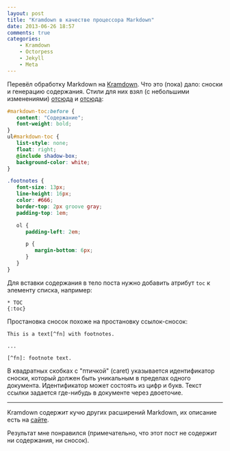 ```yaml
---
layout: post
title: "Kramdown в качестве процессора Markdown"
date: 2013-06-26 18:57
comments: true
categories:
    - Kramdown
    - Octorpess
    - Jekyll
    - Meta
---
```


Перевёл обработку Markdown на [Kramdown][kramdown]. Что это (пока)
дало: сноски и генерацию содержания. Стили для них взял (с небольшими
изменениями)
[отсюда](http://hiltmon.com/blog/2013/05/08/octopress-now-has-footnotes/)
и
[отсюда](http://blog.riemann.cc/2013/04/10/table-of-contents-in-octopress/):

``` scss sass/custom/_styles.scss
#markdown-toc:before {
   content: "Содержание";
   font-weight: bold;
}
ul#markdown-toc {
   list-style: none;
   float: right;
   @include shadow-box;
   background-color: white;
}

.footnotes {
   font-size: 13px;
   line-height: 16px;
   color: #666;
   border-top: 2px groove gray;
   padding-top: 1em;

   ol {
      padding-left: 2em;

      p {
         margin-bottom: 6px;
      }
   }
}
```

Для вставки содержания в тело поста нужно добавить атрибут `toc` к
элементу списка, например:

``` text
* TOC
{:toc}
```

Простановка сносок похоже на простановку ссылок-сносок:

``` text
This is a text[^fn] with footnotes.

...

[^fn]: footnote text.
```

В квадратных скобках с "птичкой" (caret) указывается идентификатор
сноски, который должен быть уникальным в пределах одного документа.
Идентификатор может состоять из цифр и букв. Текст ссылки
задается где-нибудь в документе через двоеточие.

* * *

Kramdown содержит кучю других расширений Markdown, их описание есть на
[сайте](http://kramdown.rubyforge.org/syntax.html).

Результат мне понравился (примечательно, что этот пост не содержит ни
содержания, ни сносок).

[kramdown]: http://kramdown.rubyforge.org/index.html
